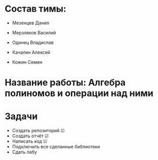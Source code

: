 # Состав тимы:
+ Мезенцев Данил 

+ Мерзляков Василий

+ Одинец Владислав

+ Качалин Алексей

+ Кожин Семен
# Название работы: Алгебра полиномов и операции над ними
# Задачи
+ Создать репозиторий ☑
+ Создать отчёт ☑
+ Написать код ☑
+ Подключить все сделанные библиотеки
+ Сдать лабу

